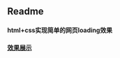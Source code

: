 ## Readme

#### html+css实现简单的网页loading效果

#### [效果展示](https://github.com/huyinhao/html-css/blob/master/loading%20%E5%8A%A8%E7%94%BB/view.gif)
